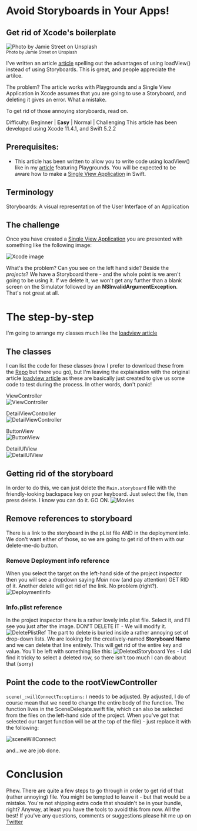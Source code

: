 # Avoid Storyboards in Your Apps!
## Get rid of Xcode's boilerplate

![Photo by Jamie Street on Unsplash](images/jamiestreetunsplash.jpg)<br/>
<sub>Photo by Jamie Street on Unsplash<sub>

I've written an article [article](https://medium.com/@stevenpcurtis.sc/write-clean-code-by-overriding-loadview-ac4f172163d0) spelling out the advantages of using loadView() instead of using Storyboards. This is great, and people appreciate the artilce. 

The problem? The article works with Playgrounds and a Single View Application in Xcode assumes that you are going to use a Storyboard, and deleting it gives an error. What a mistake.

To get rid of those annoying storyboards, read on.

Difficulty: Beginner | **Easy** | Normal | Challenging
This article has been developed using Xcode 11.4.1, and Swift 5.2.2

## Prerequisites: 
* This article has been written to allow you to write code using loadView() like in my [article](https://medium.com/@stevenpcurtis.sc/write-clean-code-by-overriding-loadview-ac4f172163d0) featuring Playgrounds. You will be expected to be aware how to make a [Single View Application](https://medium.com/swlh/your-first-ios-application-using-xcode-9983cf6efb71) in Swift.

## Terminology
Storyboards: A visual representation of the User Interface of an Application

## The challenge
Once you have created a [Single View Application](https://medium.com/swlh/your-first-ios-application-using-xcode-9983cf6efb71) you are presented with something like the following image:

![Xcode image](images/XcodeSingleView.png)

What's the problem? Can you see on the left hand side? Beside the *projects*? We have a Storyboard there - and the whole point is we aren't going to be using it. If we delete it, we won't get any further than a blank screen on the Simulator followed by an **NSInvalidArgumentException**. That's not great at all.

# The step-by-step

I'm going to arrange my classes much like the [loadview article](https://medium.com/@stevenpcurtis.sc/write-clean-code-by-overriding-loadview-ac4f172163d0)


## The classes
I can list the code for these classes (now I prefer to download these from the [Repo](https://github.com/stevencurtis/AvoidStoryboardsBlog) but there you go), but I'm leaving the explaination with the original article [loadview article](https://medium.com/@stevenpcurtis.sc/write-clean-code-by-overriding-loadview-ac4f172163d0) as these are basically just created to give us some code to test during the process. In other words, don't panic!

ViewController<br />
![ViewController](images/ViewController.png)

DetailViewController<br />
![DetailViewController](images/DetailViewController.png)

ButtonView<br />
![ButtonView](images/ButtonView.png)

DetailUIView<br />
![DetailUIView](images/DetailUIView.png)


## Getting rid of the storyboard
In order to do this, we can just delete the `Main.storyboard` file with the friendly-looking backspace key on your keyboard. Just select the file, then press delete. I know you can do it. GO ON.
![Movies](Movies/DeleteStoryboard.gif)

## Remove references to storyboard
There is a link to the storyboard in the pList file AND in the deployment info. We don't want either of those, so we are going to get rid of them with our delete-me-do button.

### Remove Deployment info reference
When you select the target on the left-hand side of the project inspector then you will see a dropdown saying *Main* now (and pay attention) GET RID of it. Another delete will get rid of the link. No problem (right?).
![DeploymentInfo](images/DeploymentInfo.png)

### Info.plist reference
In the project inspector there is a rather lovely info.plist file. Select it, and I'll see you just after the image. DON'T DELETE IT - We will modify it.
![DeletePlistRef](images/DeletePlistRef.png)
The part to delete is buried inside a rather annoying set of drop-down lists. We are looking for the creatively-named **Storyboard Name** and we can delete that line entirely. This will get rid of the entire key and value.
You'll be left with something like this:
![DeletedStoryboard](images/DeletedStoryboard.png)
Yes - I did find it tricky to select a deleted row, so there isn't too much I can do about that (sorry)

## Point the code to the rootViewController
`scene(_:willConnectTo:options:)` needs to be adjusted. By adjusted, I do of course mean that we need to change the entire body of the function.
The function lives in the SceneDelegate.swift file, which can also be selected from the files on the left-hand side of the project. 
When you've got that selected our target function will be at the top of the file) - just replace it with the following:

![sceneWillConnect](images/sceneWillConnect.png)

and...we are job done.

# Conclusion

Phew. There are quite a few steps to go through in order to get rid of that (rather annoying) file. You might be tempted to leave it - but that would be a mistake. You're not shipping extra code that shouldn't be in your bundle, right? 
Anyway, at least you have the tools to avoid this from now. All the best!
If you've any questions, comments or suggestions please hit me up on [Twitter](https://twitter.com/stevenpcurtis) 
